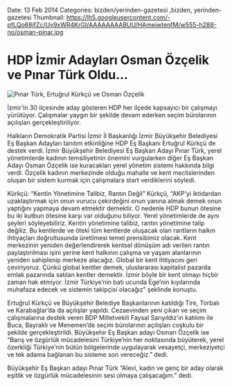 Date: 13 Feb 2014
Categories: bizden/yerinden-gazetesi ,bizden, yerinden-gazetesi
Thumbnail: https://lh5.googleusercontent.com/-pfLQo68jfZc/Uv9xWR4KrGI/AAAAAAAABUU/HAmeiwtenfM/w555-h288-no/osman-pinar.jpg


# HDP İzmir Adayları Osman Özçelik ve Pınar Türk Oldu…

![Pınar Türk, Ertuğrul Kürkçü ve Osman Özçelik](https://lh5.googleusercontent.com/-pfLQo68jfZc/Uv9xWR4KrGI/AAAAAAAABUU/HAmeiwtenfM/w555-h288-no/osman-pinar.jpg)

İzmir’in 30 ilçesinde aday gösteren HDP her ilçede kapsayıcı bir çalışmayı yürütüyor. Çalışmalar yaygın bir şekilde devam ederken seçim bürolarının açılışları gerçekleştiriliyor. 

Halkların Demokratik Partisi İzmir İl Başkanlığı İzmir Büyükşehir Belediyesi Eş Başkan Adayları tanıtım etkinliğine HDP Eş Başkanı Ertuğrul Kürkçü de destek verdi. İzmir Büyükşehir Belediyesi Eş Başkan Adayı Pınar Türk, yerel yönetimlerde kadının temsiliyetinin önemini vurgularken diğer Eş Başkan Adayı Osman Özçelik ise kuracakları yerel yönetim sistemi hakkında bilgi verdi. Özçelik kadının merkezinde olduğu mahalle ve kent meclislerinden oluşan bir sistem kurmak için çalışmalara start verdiklerini söyledi.

Kürkçü: “Kentin Yönetimine Talibiz, Rantın Değil”
Kürkçü, “AKP’yi iktidardan uzaklaştırmak için onun vurucu çekirdeğini onun yanına almak demek onun yaptığını yapmaya devam etmektir demektir. O nedenle HDP bunun ötesine bu iki kutbun ötesine karşı var olduğunu biliyor. Yerel yönetimlerde de aynı şeyleri söyleyebiliriz. Kentin yönetimine talibiz, rantın yönetimine talip değiliz. Bu kentlerde ve öteki tüm kentlerde oluşacak olan rantların halkın ihtiyaçları doğrultusunda üretilmesi temel prensibimiz olacak. Kent merkezinin yeniden değerlendirerek kentsel dönüşüm adı verilen rantın paylaştırılması işini yerine kent halkının çalışma ve yaşam alanlarının yeniden sahiplenip merkeze alacağız. Global bir kent ihtiyacını geri çeviriyoruz. Çünkü global kentler demek, uluslararası kapitalist pazarda emlak pazarında satılan kentler demektir. İzmir böyle bir kent olmayı hiçbir zaman hak etmiyor. İzmir Türkiye’nin batı ucunda Ege’nin kıyılarında muhafaza edecek ve sistemin takipçisi olacağız” şeklinde konuştu.

Ertuğrul Kürkçü ve Büyükşehir Belediye Başkanlarının katıldığı Tire, Torbalı ve Karabağlar’da da açılışlar yapıldı. Cezaevinden yeni çıkan ve seçim çalışmalarına destek veren BDP Milletvekili Faysal Sarıyıldız’ın katılımı ile Buca, Bayraklı ve Menemen’de seçim bürolarının açılışları coşkulu bir şekilde gerçekleştirildi. Büyükşehir Eş Başkan adayı Osman Özçelik ise “Barış ve özgürlük mücadelesini Türkiye’nin her noktasında büyüterek, yerel özerkliği Türkiye’nin bütün bölgelerinde uygulayarak vesayetçi, merkeziyetçi ve tek adama  bağlanan bu sisteme son vereceğiz.” dedi.

Büyükşehir Eş Başkan adayı Pınar Türk “Alevi, kadın ve genç bir aday olarak eşitlik ve özgürlük mücadelesinin sesi olmaya çalışacağım.” dedi.

